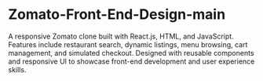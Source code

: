 # Zomato-Front-End-Design-main
A responsive Zomato clone built with React.js, HTML, and JavaScript. Features include restaurant search, dynamic listings, menu browsing, cart management, and simulated checkout. Designed with reusable components and responsive UI to showcase front-end development and user experience skills.
